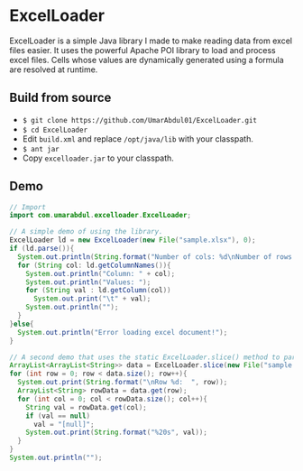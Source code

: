 # ExcelLoader

ExcelLoader is a simple Java library I made to make reading data from excel files easier. It uses the powerful Apache POI library to load and process excel files. Cells whose values are dynamically generated using a formula are resolved at runtime.

## Build from source

* `$ git clone https://github.com/UmarAbdul01/ExcelLoader.git`
* `$ cd ExcelLoader`
* Edit `build.xml` and replace `/opt/java/lib` with your classpath.
* `$ ant jar`
* Copy `excelloader.jar` to your classpath.

## Demo

```java
// Import
import com.umarabdul.excelloader.ExcelLoader;

// A simple demo of using the library.
ExcelLoader ld = new ExcelLoader(new File("sample.xlsx"), 0);
if (ld.parse()){
  System.out.println(String.format("Number of cols: %d\nNumber of rows: %d", ld.getColsCount(), ld.getRowsCount()));
  for (String col: ld.getColumnNames()){
    System.out.println("Column: " + col);
    System.out.println("Values: ");
    for (String val : ld.getColumn(col))
      System.out.print("\t" + val);
    System.out.println("");
  }
}else{
  System.out.println("Error loading excel document!");
}

// A second demo that uses the static ExcelLoader.slice() method to parse a file.
ArrayList<ArrayList<String>> data = ExcelLoader.slice(new File("sample.xlsx"), 0, "A1", "e7");
for (int row = 0; row < data.size(); row++){
  System.out.print(String.format("\nRow %d:  ", row));
  ArrayList<String> rowData = data.get(row);
  for (int col = 0; col < rowData.size(); col++){
    String val = rowData.get(col);
    if (val == null)
      val = "[null]";
    System.out.print(String.format("%20s", val));
  }
}
System.out.println("");
```

